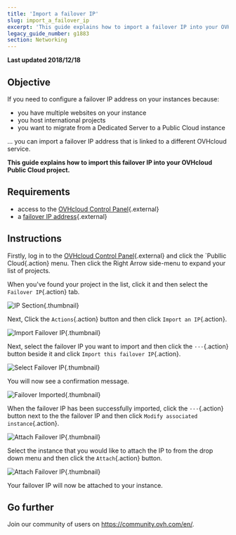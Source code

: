 ```yaml
---
title: 'Import a failover IP'
slug: import_a_failover_ip
excerpt: 'This guide explains how to import a failover IP into your OVHcloud Public Cloud project.'
legacy_guide_number: g1883
section: Networking
---
```


**Last updated 2018/12/18**

## Objective

If you need to configure a failover IP address on your instances because:

- you have multiple websites on your instance 
- you host international projects
- you want to migrate from a Dedicated Server to a Public Cloud instance

... you can import a failover IP address that is linked to a different OVHcloud service.

**This guide explains how to import this failover IP into your OVHcloud Public Cloud project.**

## Requirements

* access to the [OVHcloud Control Panel](https://ca.ovh.com/auth/?action=gotomanager){.external}
* a [failover IP address](https://www.ovhcloud.com/en-au/bare-metal/ip/){.external}

## Instructions

Firstly, log in to the [OVHcloud Control Panel](https://ca.ovh.com/auth/?action=gotomanager){.external} and click the `Publlic Cloud{.action} menu. Then click the Right Arrow side-menu to expand your list of projects.

When you've found your project in the list, click it and then select the `Failover IP`{.action} tab.

![IP Section](images/import-failover-ip-01_2020.png){.thumbnail}

Next, Click the `Actions`{.action} button and then click `Import an IP`{.action}.

![Import Failover IP](images/import-failover-ip-02_2020.png){.thumbnail}

Next, select the failover IP you want to import and then click the `···`{.action} button beside it and click `Import this failover IP`{.action}.

![Select Failover IP](images/import-failover-ip-03_2020.png){.thumbnail}

You will now see a confirmation message.

![Failover Imported](images/import-failover-ip-04_2020.png){.thumbnail}

When the failover IP has been successfully imported, click the `···`{.action} button  next to the the failover IP and then click `Modify associated instance`{.action}.

![Attach Failover IP](images/import-failover-ip-05_2020.png){.thumbnail}

Select the instance that you would like to attach the IP to from the drop down menu and then click the `Attach`{.action} button.

![Attach Failover IP](images/import-failover-ip-06_2020.png){.thumbnail}

Your failover IP will now be attached to your instance.

## Go further

Join our community of users on <https://community.ovh.com/en/>.
